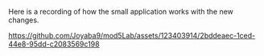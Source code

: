 Here is a recording of how the small application works with the new changes. 

https://github.com/Joyaba9/mod5Lab/assets/123403914/2bddeaec-1ced-44e8-95dd-c2083569c198

